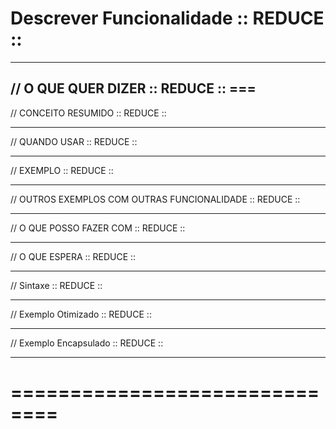 # Descrever Funcionalidade :: REDUCE ::

--------------------------------------

// O QUE QUER DIZER  :: REDUCE  ::
       === 
--------------------------------------

// CONCEITO RESUMIDO :: REDUCE ::

--------------------------------------

// QUANDO USAR  :: REDUCE ::
      

--------------------------------------

// EXEMPLO :: REDUCE ::
      

--------------------------------------

// OUTROS EXEMPLOS COM OUTRAS FUNCIONALIDADE :: REDUCE ::


--------------------------------------

// O QUE POSSO FAZER COM :: REDUCE ::
      

--------------------------------------

// O QUE ESPERA :: REDUCE :: 
      

--------------------------------------

// Sintaxe :: REDUCE ::
      

--------------------------------------

// Exemplo Otimizado :: REDUCE ::


--------------------------------------

// Exemplo Encapsulado :: REDUCE ::


--------------------------------------





# ==============================
